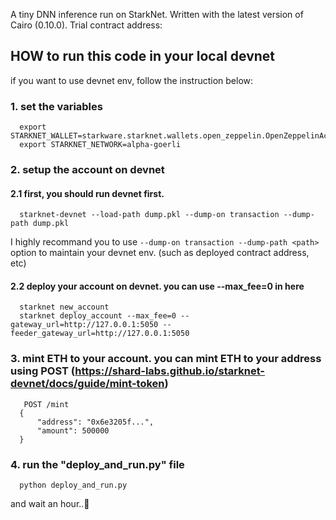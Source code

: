 A tiny DNN inference run on StarkNet. Written with the latest version of Cairo (0.10.0).
Trial contract address: 

## HOW to run this code in your local devnet

if you want to use devnet env, follow the instruction below:

### 1. set the variables
```
  export STARKNET_WALLET=starkware.starknet.wallets.open_zeppelin.OpenZeppelinAccount
  export STARKNET_NETWORK=alpha-goerli
```

### 2. setup the account on devnet
  
#### 2.1 first, you should run devnet first. 
  ```
    starknet-devnet --load-path dump.pkl --dump-on transaction --dump-path dump.pkl
  ```
  I highly recommand you to use ```--dump-on transaction --dump-path <path>``` option to maintain your devnet env. (such as deployed contract address, etc)
  
#### 2.2 deploy your account on devnet. you can use --max_fee=0 in here
  ```
    starknet new_account
    starknet deploy_account --max_fee=0 --gateway_url=http://127.0.0.1:5050 --feeder_gateway_url=http://127.0.0.1:5050
  ```
  
### 3. mint ETH to your account. you can mint ETH to your address using POST (https://shard-labs.github.io/starknet-devnet/docs/guide/mint-token)
```
   POST /mint
  {
      "address": "0x6e3205f...",
      "amount": 500000
  }
```

### 4. run the "deploy_and_run.py" file
```
  python deploy_and_run.py
```

and wait an hour..🥲
